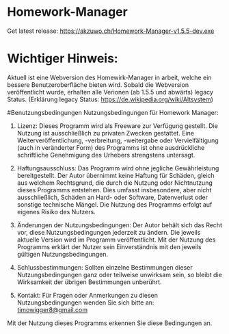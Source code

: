 # Homework-Manager
Get latest release: https://akzuwo.ch/Homework-Manager-v1.5.5-dev.exe

# Wichtiger Hinweis:
Aktuell ist eine Webversion des Homewirk-Manager in arbeit, welche ein bessere Benutzeroberfläche bieten wird.
Sobald die Webversion veröffentlicht wurde, erhalten alle Verionen (ab 1.5.5 und abwärts) legacy Status.
(Erklärung legacy Status: https://de.wikipedia.org/wiki/Altsystem)

#Benutzungsbedingungen
Nutzungsbedingungen für Homework Manager:

1. Lizenz:
Dieses Programm wird als Freeware zur Verfügung gestellt. Die Nutzung ist ausschließlich zu privaten Zwecken gestattet. Eine Weiterveröffentlichung, -verbreitung, -weitergabe oder Vervielfältigung (auch in veränderter Form) des Programms ist ohne ausdrückliche schriftliche Genehmigung des Urhebers strengstens untersagt.

2. Haftungsausschluss:
Das Programm wird ohne jegliche Gewährleistung bereitgestellt. Der Autor übernimmt keine Haftung für Schäden, gleich aus welchem Rechtsgrund, die durch die Nutzung oder Nichtnutzung dieses Programms entstehen. Dies umfasst insbesondere, aber nicht ausschließlich, Schäden an Hard- oder Software, Datenverlust oder sonstige technische Mängel. Die Nutzung des Programms erfolgt auf eigenes Risiko des Nutzers.

3. Änderungen der Nutzungsbedingungen:
Der Autor behält sich das Recht vor, diese Nutzungsbedingungen jederzeit zu ändern. Die jeweils aktuelle Version wird im Programm veröffentlicht. Mit der Nutzung des Programms erklärt der Nutzer sein Einverständnis mit den jeweils gültigen Nutzungsbedingungen.

4. Schlussbestimmungen:
Sollten einzelne Bestimmungen dieser Nutzungsbedingungen ganz oder teilweise unwirksam sein, so bleibt die Wirksamkeit der übrigen Bestimmungen unberührt.

5. Kontakt:
Für Fragen oder Anmerkungen zu diesen Nutzungsbedingungen wenden Sie sich bitte an:
timowigger8@gmail.com

Mit der Nutzung dieses Programms erkennen Sie diese Bedingungen an.
